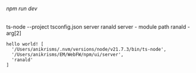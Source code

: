 ###### npm run dev
ts-node --project tsconfig.json server ranald
server - module path
ranald - arg[2]

```
hello world! [
  '/Users/anikrisms/.nvm/versions/node/v21.7.3/bin/ts-node',
  '/Users/anikrisms/EM/WebFW/npm/ui/server',
  'ranald'
]

```
